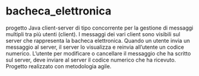 # bacheca_elettronica
progetto Java client-server di tipo concorrente per la gestione di messaggi multipli tra più utenti (client). 
I messaggi dei vari client sono visibili sul server che rappresenta la bacheca elettronica.
Quando un utente invia un messaggio al server, il server lo visualizza e reinvia all’utente un codice numerico.
L’utente per modificare o cancellare il messaggio che ha scritto sul server, deve inviare al server il codice numerico che ha ricevuto.
Progetto realizzato con metodologia agile.

